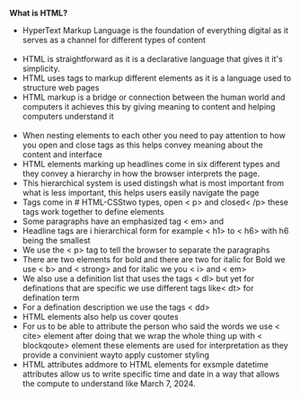 
<strong>What is HTML?</strong>
<ul>
<li>HyperText Markup Language is the foundation of everything digital as it serves as a channel for different types of content</li><br> 
<li>HTML is straightforward as it is a declarative language that gives it it's simplicity.</li>
<li>HTML uses tags to markup different elements as it is a language used to structure web pages</li>
<li>HTML markup is a bridge or connection between the human world and computers it achieves this by giving meaning to content and helping computers understand it</li><br>
<li>When nesting elements to each other you need to pay attention to how you open and close tags as this helps convey meaning about the content and interface <br>
<li>HTML elements marking up headlines come in six different types and they convey a hierarchy in how the browser interprets the page.<br>
<li>This hierarchical system is used distingsh what is most important from what is less important, this helps users easily navigate the page<br>
<li>Tags come in # HTML-CSStwo types, open < p> and closed< /p> these tags work together to define elements<br>
<li>Some paragraphs have an emphasized tag < em> and </ em><br>
<li>Headline tags are i hierarchical form for example < h1> </ h1> to < h6></ h6> with h6 being the smallest<br> 
<li>We use the < p> tag to tell the browser to separate the paragraphs<br>
<li>There are two elements for bold and there are two for italic
for Bold we use < b> and < strong> and for italic we you < i> and < em><br>
<li>We also use a definition list that uses the tags < dl> but yet for definations that are specific we use different tags like< dt> for defination term<br>
<li>For a defination description we use the tags < dd><br>
<li>HTML elements also help us cover qoutes
<li>For us to be able to attribute the person who said the words we use < cite> element after doing that we wrap the whole thing up with < blockqoute> element these elements are used for interpretation as they provide a convinient wayto apply customer styling <br>
<li>HTML attributes addmore to HTML elements for exsmple datetime attributes allow us to write specific time and date in a way that allows the compute to understand like <time datetime="2024-03-07">March 7, 2024</time>.</ul>
